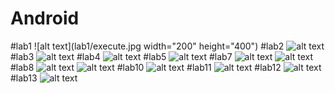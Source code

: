 # Android
#lab1
![alt text](lab1/execute.jpg width="200" height="400")
#lab2
![alt text](lab2/execute.jpg?raw=true)
#lab3
![alt text](lab3/execute.jpg?raw=true)
#lab4
![alt text](lab4/execute.jpg?raw=true)
#lab5
![alt text](lab5/execute.jpg?raw=true)
#lab7
![alt text](lab7/execute.jpg?raw=true)
![alt text](lab7/execute1.jpg?raw=true)
#lab8
![alt text](lab8/execute.jpg?raw=true)
![alt text](lab8_2/execute.jpg?raw=true)
#lab10
![alt text](lab10/execute.jpg?raw=true)
#lab11
![alt text](lab11/execute.jpg?raw=true)
#lab12
![alt text](lab12/execute.jpg?raw=true)
#lab13
![alt text](lab13/execute.jpg?raw=true)
